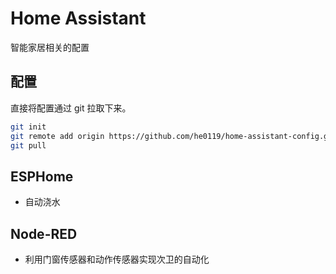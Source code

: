# Home Assistant

智能家居相关的配置

## 配置

直接将配置通过 git 拉取下来。

```bash
git init
git remote add origin https://github.com/he0119/home-assistant-config.git
git pull
```

## ESPHome

- 自动浇水

## Node-RED

- 利用门窗传感器和动作传感器实现次卫的自动化
